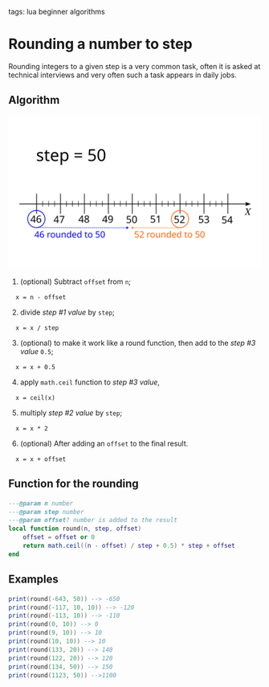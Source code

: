 <!-- Description: Rounding integers to a given step is a very common task, sometimes asked at technical interviews and very often such a task appears in daily jobs. -->

tags: lua beginner algorithms

# Rounding a number to step

Rounding integers to a given step is a very common task, often it is asked at
technical interviews and very often such a task appears in daily jobs.

## Algorithm

![Figure 01: Rounding to step ](/assets/img/rounding-step.svg)

1. (optional) Subtract `offset` from `n`;
  ```text
    x = n - offset
  ```
2. divide *step #1 value* by `step`;
  ```text
    x = x / step
  ```
3. (optional) to make it work like a round function, then add to the *step
  #3 value* `0.5`; 
  ```text
    x = x + 0.5
  ```
4. apply `math.ceil` function to *step #3 value*, 
  ```text
    x = ceil(x)
  ```
5. multiply *step #2 value* by `step`;
  ```text
    x = x * 2
  ```
6. (optional) After adding an `offset` to the final result.
  ```text
    x = x + offset
  ```

## Function for the rounding

```lua
---@param n number
---@param step number
---@param offset? number is added to the result
local function round(n, step, offset)
	offset = offset or 0
	return math.ceil((n - offset) / step + 0.5) * step + offset
end
```

## Examples

```lua
print(round(-643, 50)) --> -650
print(round(-117, 10, 10)) --> -120
print(round(-113, 10)) --> -110
print(round(0, 10)) --> 0
print(round(9, 10)) --> 10
print(round(10, 10)) --> 10
print(round(133, 20)) --> 140
print(round(122, 20)) --> 120
print(round(134, 50)) --> 150
print(round(1123, 50)) -->1100
```